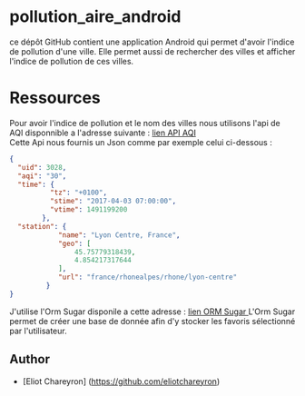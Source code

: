 # pollution_aire_android

ce dépôt GitHub contient une application Android qui permet d'avoir l'indice de pollution d'une ville.
Elle permet aussi de rechercher des villes et afficher l'indice de pollution de ces villes.


# Ressources 
Pour avoir l'indice de pollution et le nom des villes nous utilisons l'api de AQI disponnible a l'adresse suivante :
<a href="http://aqicn.org/json-api/doc/#api-_"> lien  API AQI </a>  </br>
Cette Api nous fournis un Json comme par exemple celui ci-dessous : 
``` json
{
  "uid": 3028,
  "aqi": "30",
  "time": {
          "tz": "+0100",
          "stime": "2017-04-03 07:00:00",
          "vtime": 1491199200
        },
  "station": {
            "name": "Lyon Centre, France",
            "geo": [
                45.75779318439,
                4.854217317644
            ],
            "url": "france/rhonealpes/rhone/lyon-centre"
         }
}
```
 
 
 J'utilise l'Orm Sugar disponile a cette adresse : <a href="https://github.com/satyan/sugar/blob/master/README.md"> lien ORM Sugar </a>
 L'Orm Sugar permet de créer une base de donnée afin d'y stocker les favoris sélectionné par l'utilisateur.
 
    

## Author
- [Eliot Chareyron] (https://github.com/eliotchareyron)
